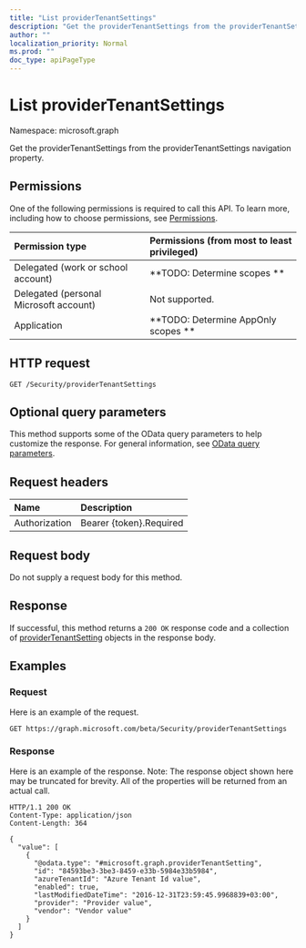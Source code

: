```yaml
---
title: "List providerTenantSettings"
description: "Get the providerTenantSettings from the providerTenantSettings navigation property."
author: ""
localization_priority: Normal
ms.prod: ""
doc_type: apiPageType
---
```


# List providerTenantSettings

Namespace: microsoft.graph

Get the providerTenantSettings from the providerTenantSettings navigation property.

## Permissions
One of the following permissions is required to call this API. To learn more, including how to choose permissions, see [Permissions](/concepts/permissions-reference.md).

|Permission type|Permissions (from most to least privileged)|
|:---|:---|
|Delegated (work or school account)|**TODO: Determine scopes **|
|Delegated (personal Microsoft account)|Not supported.|
|Application|**TODO: Determine AppOnly scopes **|

## HTTP request
<!-- {
  "blockType": "ignored"
}
-->
``` http
GET /Security/providerTenantSettings
```

## Optional query parameters
This method supports some of the OData query parameters to help customize the response. For general information, see [OData query parameters](/graph/query-parameters).

## Request headers
|Name|Description|
|:---|:---|
|Authorization|Bearer {token}.Required|

## Request body
Do not supply a request body for this method.

## Response
If successful, this method returns a `200 OK` response code and a collection of [providerTenantSetting](../resources/providertenantsetting.md) objects in the response body.

## Examples

### Request
Here is an example of the request.
<!-- {
  "blockType": "request",
  "name": "get_providertenantsetting"
}
-->
``` http
GET https://graph.microsoft.com/beta/Security/providerTenantSettings
```

### Response
Here is an example of the response. Note: The response object shown here may be truncated for brevity. All of the properties will be returned from an actual call.
<!-- {
  "blockType": "response",
  "truncated": true,
  "@odata.type": "collection(microsoft.graph.providertenantsetting)"
}
-->
``` http
HTTP/1.1 200 OK
Content-Type: application/json
Content-Length: 364

{
  "value": [
    {
      "@odata.type": "#microsoft.graph.providerTenantSetting",
      "id": "84593be3-3be3-8459-e33b-5984e33b5984",
      "azureTenantId": "Azure Tenant Id value",
      "enabled": true,
      "lastModifiedDateTime": "2016-12-31T23:59:45.9968839+03:00",
      "provider": "Provider value",
      "vendor": "Vendor value"
    }
  ]
}
```

